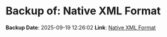 # Backup of: Native XML Format

**Backup Date**: 2025-09-19 12:26:02
**Link**: [Native XML Format](https://przemienniki.net/export/rxf.xml)
